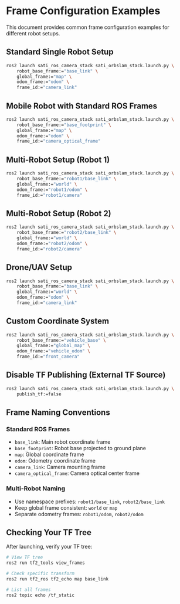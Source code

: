 # Frame Configuration Examples

This document provides common frame configuration examples for different robot setups.

## Standard Single Robot Setup

```bash
ros2 launch sati_ros_camera_stack sati_orbslam_stack.launch.py \
    robot_base_frame:="base_link" \
    global_frame:="map" \
    odom_frame:="odom" \
    frame_id:="camera_link"
```

## Mobile Robot with Standard ROS Frames

```bash
ros2 launch sati_ros_camera_stack sati_orbslam_stack.launch.py \
    robot_base_frame:="base_footprint" \
    global_frame:="map" \
    odom_frame:="odom" \
    frame_id:="camera_optical_frame"
```

## Multi-Robot Setup (Robot 1)

```bash
ros2 launch sati_ros_camera_stack sati_orbslam_stack.launch.py \
    robot_base_frame:="robot1/base_link" \
    global_frame:="world" \
    odom_frame:="robot1/odom" \
    frame_id:="robot1/camera"
```

## Multi-Robot Setup (Robot 2)

```bash
ros2 launch sati_ros_camera_stack sati_orbslam_stack.launch.py \
    robot_base_frame:="robot2/base_link" \
    global_frame:="world" \
    odom_frame:="robot2/odom" \
    frame_id:="robot2/camera"
```

## Drone/UAV Setup

```bash
ros2 launch sati_ros_camera_stack sati_orbslam_stack.launch.py \
    robot_base_frame:="base_link" \
    global_frame:="world" \
    odom_frame:="odom" \
    frame_id:="camera_link"
```

## Custom Coordinate System

```bash
ros2 launch sati_ros_camera_stack sati_orbslam_stack.launch.py \
    robot_base_frame:="vehicle_base" \
    global_frame:="global_map" \
    odom_frame:="vehicle_odom" \
    frame_id:="front_camera"
```

## Disable TF Publishing (External TF Source)

```bash
ros2 launch sati_ros_camera_stack sati_orbslam_stack.launch.py \
    publish_tf:=false
```

## Frame Naming Conventions

### Standard ROS Frames
- `base_link`: Main robot coordinate frame
- `base_footprint`: Robot base projected to ground plane
- `map`: Global coordinate frame
- `odom`: Odometry coordinate frame
- `camera_link`: Camera mounting frame
- `camera_optical_frame`: Camera optical center frame

### Multi-Robot Naming
- Use namespace prefixes: `robot1/base_link`, `robot2/base_link`
- Keep global frame consistent: `world` or `map`
- Separate odometry frames: `robot1/odom`, `robot2/odom`

## Checking Your TF Tree

After launching, verify your TF tree:

```bash
# View TF tree
ros2 run tf2_tools view_frames

# Check specific transform
ros2 run tf2_ros tf2_echo map base_link

# List all frames
ros2 topic echo /tf_static
```
